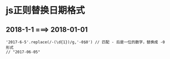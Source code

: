 # js正则替换日期格式

## 2018-1-1  ===> 2018-01-01
```
'2017-6-5'.replace(/-(\d{1})/g,'-0$0') // 匹配 - 后是一位的数字，替换成 -0 形式
// "2017-06-05"
```
